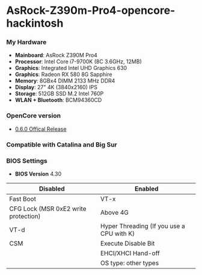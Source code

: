 # AsRock-Z390m-Pro4-opencore-hackintosh

### My Hardware

- **Mainboard**: AsRock Z390M Pro4
- **Processor**: Intel Core i7-9700K (8C 3.6GHz, 12MB)
- **Graphics**: Integrated Intel UHD Graphics 630
- **Graphics**: Radeon RX 580 8G Sapphire
- **Memory**: 8GBx4 DIMM 2133 MHz DDR4
- **Display**: 27" 4K (3840x2160) IPS
- **Storage**: 512GB SSD M.2 Intel 760P
- **WLAN + Bluetooth**: BCM94360CD

### OpenCore version 
- [0.6.0 Offical Release](https://github.com/acidanthera/OpenCorePkg/releases/tag/0.6.0)

### Compatible with Catalina and Big Sur

### BIOS Settings
- **BIOS Version** 4.30

| Disabled | Enabled |
|----|----|
| Fast Boot | VT-x |
| CFG Lock (MSR 0xE2 write protection) | Above 4G |
| VT-d | Hyper Threading (If you use a CPU with K) |
| CSM | Execute Disable Bit |
| | EHCI/XHCI Hand-off |
| | OS type: other types |

